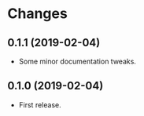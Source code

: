 # Changes

## 0.1.1 (2019-02-04)

* Some minor documentation tweaks.

## 0.1.0 (2019-02-04)

* First release.